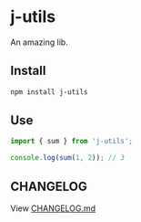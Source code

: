 # j-utils

An amazing lib.

## Install

```bash
npm install j-utils
```

## Use

```typescript
import { sum } from 'j-utils';

console.log(sum(1, 2)); // 3
```

## CHANGELOG

View [CHANGELOG.md](./CHANGELOG.md)